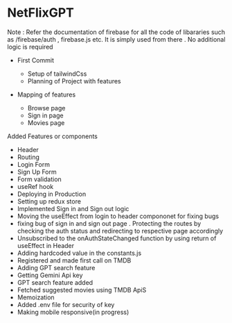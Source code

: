 # NetFlixGPT

Note : Refer the documentation of firebase for all the code of libararies such as /firebase/auth , firebase.js etc. It is simply used from there . No additional logic is required

- First Commit
    - Setup of tailwindCss
    - Planning of Project with features

- Mapping of features
    - Browse page
    - Sign in page
    - Movies page

Added Features or components
- Header
- Routing
- Login Form
- Sign Up Form
- Form validation 
- useRef hook
- Deploying in Production
- Setting up redux store
- Implemented Sign in and Sign out logic
- Moving the useEffect from login to header compononet for fixing bugs
- fixing bug of sign in and sign out page . Protecting the routes by checking the auth status and redirecting to respective page accordingly
- Unsubscribed to the onAuthStateChanged function by using return of useEffect in Header
- Adding hardcoded value in the constants.js
- Registered and made first call on TMDB
- Adding GPT search feature
- Getting Gemini Api key
- GPT search feature added
- Fetched suggested movies using TMDB ApiS
- Memoization 
- Added .env file for security of key
- Making mobile responsive(in progress)